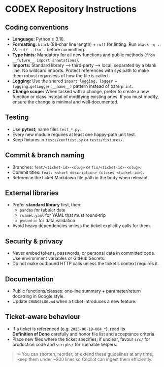 # CODEX Repository Instructions

## Coding conventions
* **Language:** Python ≥ 3.10.  
* **Formatting:** `black` (88‑char line length) + `ruff` for linting.  Run `black -q . && ruff --fix .` before committing.
* **Type hints:** Mandatory for all new functions and public methods (`from __future__ import annotations`).
* **Imports:** Standard library ⟶ third‑party ⟶ local, separated by a blank line.  No wildcard imports.  Protect references with sys.path to make them robust regardless of how the file is called.
* **Logging:** Use the shared `import logging; logger = logging.getLogger(__name__)` pattern instead of bare `print`.
* **Change scope:** When tasked with a change, prefer to create a new function or class instead of modifying existing ones.  If you must modify, ensure the change is minimal and well‑documented.

## Testing
* Use **pytest**; name files `test_*.py`.
* Every new module requires at least one happy‑path unit test.
* Keep fixtures in `tests/conftest.py` or `tests/fixtures/`.

## Commit & branch naming
* Branches: `feat/<ticket‑id>‑<slug>` or `fix/<ticket‑id>‑<slug>`.
* Commit titles: `feat: <short description> (closes <ticket‑id>)`.
* Reference the ticket Markdown file path in the body when relevant.

## External libraries
* Prefer **standard library** first, then:  
  - `pandas` for tabular data  
  - `ruamel.yaml` for YAML that must round‑trip  
  - `pydantic` for data validation  
* Avoid heavy dependencies unless the ticket explicitly calls for them.

## Security & privacy
* Never embed tokens, passwords, or personal data in committed code.  Use environment variables or GitHub Secrets.
* Do not make outbound HTTP calls unless the ticket’s context requires it.

## Documentation
* Public functions/classes: one‑line summary + parameter/return docstring in Google style.
* Update `CHANGELOG.md` when a ticket introduces a new feature.

## Ticket‑aware behaviour
* If a ticket is referenced (e.g. `2025‑06‑18‑004_*`), read its **Definition of Done** carefully and honor file list and acceptance criteria.
* Place new files where the ticket specifies; if unclear, favour `src/` for production code and `scripts/` for runnable helpers.

> ✂ You can shorten, reorder, or extend these guidelines at any time; keep them under ~200 lines so Copilot can ingest them efficiently.
